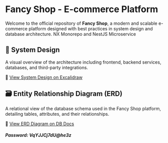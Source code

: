 # Fancy Shop - E-commerce Platform

Welcome to the official repository of **Fancy Shop**, a modern and scalable e-commerce platform designed with best practices in system design and database architecture. NX Monorepo and NestJS Microservice

## 🧠 System Design

A visual overview of the architecture including frontend, backend services, databases, and third-party integrations.

🔗 [View System Design on Excalidraw](https://excalidraw.com/#json=udhHC9lhoanscjSMqEhNT,Lg40e8uK7p9NKUvPHhK9jg)

## 🗃️ Entity Relationship Diagram (ERD)

A relational view of the database schema used in the Fancy Shop platform, detailing tables, attributes, and their relationships.

🔗 [View ERD Diagram on DB Docs](https://dbdocs.io/mohinuddinrubel9660/Fancy-shop-ERD-Diagram?view=relationships)

 ##### Password: VqYJJCj7dU@he3z
